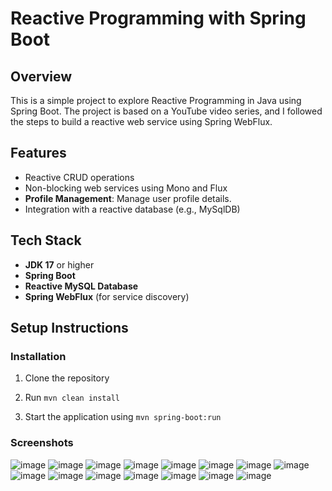 # Reactive Programming with Spring Boot

## Overview

This is a simple project to explore Reactive Programming in Java using Spring Boot. The project is based on a YouTube video series, and I followed the steps to build a reactive web service using Spring WebFlux.

## Features

- Reactive CRUD operations
- Non-blocking web services using Mono and Flux
- **Profile Management**: Manage user profile details.
- Integration with a reactive database (e.g., MySqlDB)

## Tech Stack

- **JDK 17** or higher
- **Spring Boot**
- **Reactive MySQL Database**
- **Spring WebFlux** (for service discovery)

## Setup Instructions

### Installation

1. Clone the repository


2. Run `mvn clean install`



3. Start the application using `mvn spring-boot:run`

   
### Screenshots
![image](https://github.com/user-attachments/assets/4695ac8e-d88f-49df-ada5-d7bfa89e050e)
![image](https://github.com/user-attachments/assets/f514a10e-4d4c-40d1-a5b5-ed28ae122514)
![image](https://github.com/user-attachments/assets/51c333c1-694b-43c4-b367-f3d2565a0107)
![image](https://github.com/user-attachments/assets/17b218ff-0b04-4096-b486-a8cdcc19357a)
![image](https://github.com/user-attachments/assets/192afab6-b033-4bbc-bd93-ca3252ed3510)
![image](https://github.com/user-attachments/assets/402eddf1-a53b-4ef9-9d76-5e3d20448911)
![image](https://github.com/user-attachments/assets/10e0dbe8-e606-4dd9-b2c8-b35501b5874b)
![image](https://github.com/user-attachments/assets/44164dd3-4594-4556-a932-84ea6772e22c)
![image](https://github.com/user-attachments/assets/26857170-7fd6-45fc-bc82-b9d1854869a0)
![image](https://github.com/user-attachments/assets/3475d5e2-de78-4ab7-8e97-7046bc9caff0)
![image](https://github.com/user-attachments/assets/e5374616-492f-41a7-bda9-16829df27e04)
![image](https://github.com/user-attachments/assets/ab871db5-f614-412c-8f77-2a2b8b7c61f8)
![image](https://github.com/user-attachments/assets/5b7478d0-aa5e-4ee1-97e4-495154ad7d6e)
![image](https://github.com/user-attachments/assets/2d412133-f696-424e-b6f5-a779c8ec6cca)
![image](https://github.com/user-attachments/assets/1430365d-e619-4a5a-ae65-25d9c1cb3af7)




